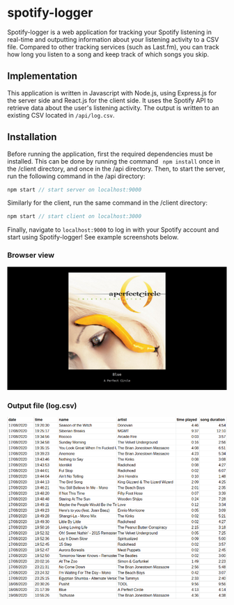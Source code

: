 # spotify-logger
Spotify-logger is a web application for tracking your Spotify listening in real-time and outputting information about your listening activity to a CSV file. Compared to other tracking services (such as Last.fm), you can track how long you listen to a song and keep track of which songs you skip.

## Implementation
This application is written in Javascript with Node.js, using Express.js for the server side and React.js for the client side. It uses the Spotify API to retrieve data about the user's listening activity. The output is written to an existing CSV located in ```/api/log.csv```.

## Installation 
Before running the application, first the required dependencies must be installed. This can be done by running the command ``` npm install``` once in the /client directory, and once in the /api directory.
Then, to start the server, run the following command in the /api directory:
```javascript
npm start // start server on localhost:9000
```
Similarly for the client, run the same command in the /client directory:
```javascript
npm start // start client on localhost:3000
```
Finally, navigate to ```localhost:9000``` to log in with your Spotify account and start using Spotify-logger! See example screenshots below.

### Browser view
![Alt text](/screenshots/browser.png?raw=true)
### Output file (log.csv)
![Alt text](/screenshots/output.png?raw=true)
